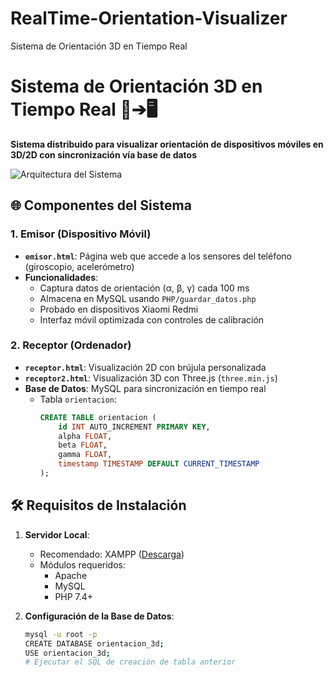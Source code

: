 # RealTime-Orientation-Visualizer
 Sistema de Orientación 3D en Tiempo Real

# Sistema de Orientación 3D en Tiempo Real 📡➔🖥️

**Sistema distribuido para visualizar orientación de dispositivos móviles en 3D/2D con sincronización vía base de datos**

![Arquitectura del Sistema](diagrama-arquitectura.png) <!-- Agrega tu diagrama aquí -->

## 🌐 Componentes del Sistema

### 1. Emisor (Dispositivo Móvil)
- **`emisor.html`**: Página web que accede a los sensores del teléfono (giroscopio, acelerómetro)
- **Funcionalidades**:
  - Captura datos de orientación (α, β, γ) cada 100 ms
  - Almacena en MySQL usando `PHP/guardar_datos.php`
  - Probado en dispositivos Xiaomi Redmi
  - Interfaz móvil optimizada con controles de calibración

### 2. Receptor (Ordenador)
- **`receptor.html`**: Visualización 2D con brújula personalizada
- **`receptor2.html`**: Visualización 3D con Three.js (`three.min.js`)
- **Base de Datos**: MySQL para sincronización en tiempo real
  - Tabla `orientacion`:
    ```sql
    CREATE TABLE orientacion (
        id INT AUTO_INCREMENT PRIMARY KEY,
        alpha FLOAT,
        beta FLOAT,
        gamma FLOAT,
        timestamp TIMESTAMP DEFAULT CURRENT_TIMESTAMP
    );
    ```

## 🛠️ Requisitos de Instalación

1. **Servidor Local**:
   - Recomendado: XAMPP ([Descarga](https://www.apachefriends.org))
   - Módulos requeridos:
     - Apache
     - MySQL
     - PHP 7.4+

2. **Configuración de la Base de Datos**:
   ```bash
   mysql -u root -p
   CREATE DATABASE orientacion_3d;
   USE orientacion_3d;
   # Ejecutar el SQL de creación de tabla anterior
